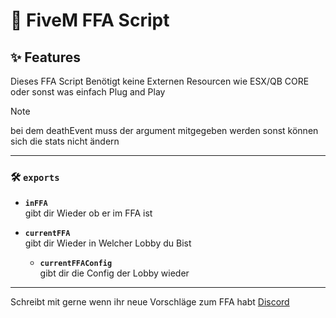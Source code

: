 # 🚀 FiveM FFA Script

## ✨ Features

Dieses FFA Script Benötigt keine Externen Resourcen wie ESX/QB CORE oder sonst was einfach Plug and Play

> [!NOTE]
> bei dem deathEvent muss der argument mitgegeben werden sonst können sich die stats nicht ändern

---

### 🛠️ `exports`

- **`inFFA`**  
  gibt dir Wieder ob er im FFA ist

- **`currentFFA`**  
  gibt dir Wieder in Welcher Lobby du Bist

  - **`currentFFAConfig`**  
  gibt dir die Config der Lobby wieder

---

Schreibt mit gerne wenn ihr neue Vorschläge zum FFA habt
[Discord](https://discord.com/users/fitnaaaaa)
